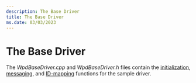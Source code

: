 ```yaml
---
description: The Base Driver
title: The Base Driver
ms.date: 03/03/2023
---
```


# The Base Driver


The *WpdBaseDriver.cpp* and *WpdBaseDriver.h* files contain the [initialization](initializing-the-driver.md), [messaging](messaging-functionality.md), and [ID-mapping](mapping-object-identifiers.md) functions for the sample driver.

 

 




